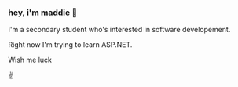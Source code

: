 ### hey, i'm maddie 🍜

I'm a secondary student who's interested in software developement. 

Right now I'm trying to learn ASP.NET.

Wish me luck

✌️
